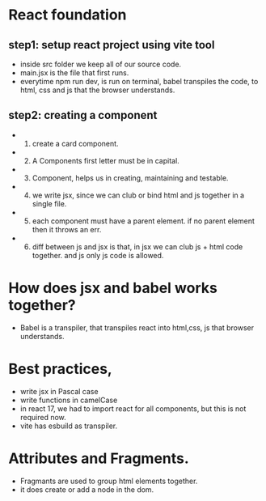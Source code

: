 # React foundation

## step1: setup react project using vite tool

- inside src folder we keep all of our source code.
- main.jsx is the file that first runs.
- everytime npm run dev, is run on terminal, babel transpiles the code, to html, css and js that the browser understands.

## step2: creating a component

- 1. create a card component.
- 2. A Components first letter must be in capital.
- 3. Component, helps us in creating, maintaining and testable.
- 4. we write jsx, since we can club or bind html and js together in a single file.
- 5. each component must have a parent element. if no parent element then it throws an err.
- 6. diff between js and jsx is that, in jsx we can club js + html code together. and js only js code is allowed.

# How does jsx and babel works together?

- Babel is a transpiler, that transpiles react into html,css, js that browser understands.

# Best practices, 

- write jsx in Pascal case
- write functions in camelCase
- in react 17, we had to import react for all components, but this is not required now.
- vite has esbuild as transpiler.

# Attributes and Fragments.

- Fragmants are used to group html elements together.
- it does create or add a node in the dom.

